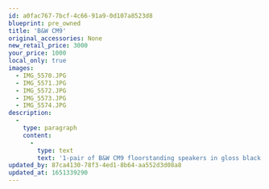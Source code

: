 ```yaml
---
id: a0fac767-7bcf-4c66-91a9-0d107a8523d8
blueprint: pre_owned
title: 'B&W CM9'
original_accessories: None
new_retail_price: 3000
your_price: 1000
local_only: true
images:
  - IMG_5570.JPG
  - IMG_5571.JPG
  - IMG_5572.JPG
  - IMG_5573.JPG
  - IMG_5574.JPG
description:
  -
    type: paragraph
    content:
      -
        type: text
        text: '1-pair of B&W CM9 floorstanding speakers in gloss black finish. Speakers are in good working condition and have a few very minor scuffs and dings on the gloss finish. Speakers are about 12 years old and sold new for $3,000.00. No boxes and packing, so no shipping available - only local pick-up. '
updated_by: 87ca4130-78f3-4ed1-8b64-aa552d3d08a8
updated_at: 1651339290
---
```

